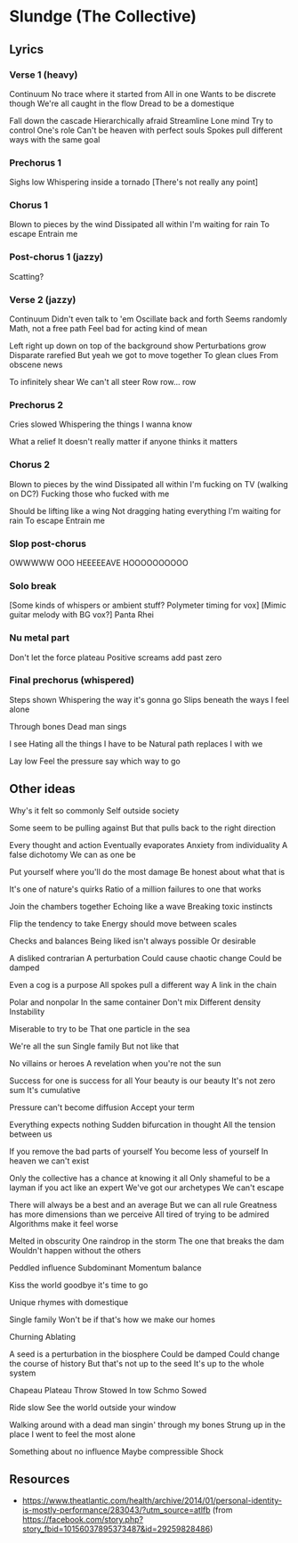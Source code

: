 # Slundge (The Collective)

## Lyrics

### Verse 1 (heavy)

Continuum
No trace where it started from
All in one
Wants to be discrete though
We're all caught in the flow
Dread to be a domestique

Fall down the cascade
Hierarchically afraid
Streamline
Lone mind
Try to control
One's role
Can't be heaven with perfect souls
Spokes pull different ways with the same goal


### Prechorus 1

Sighs low
Whispering inside a tornado
[There's not really any point]


### Chorus 1

Blown to pieces by the wind
Dissipated all within
I'm waiting for rain
To escape
Entrain me


### Post-chorus 1 (jazzy)

Scatting?


### Verse 2 (jazzy)

Continuum
Didn't even talk to 'em
Oscillate back and forth
Seems randomly
Math, not a free path
Feel bad for acting kind of mean

Left right up down on top of the background show
Perturbations grow
Disparate rarefied
But yeah we got to move together
To glean clues
From obscene news

To infinitely shear
We can't all steer
Row row... row


### Prechorus 2

Cries slowed
Whispering the things I wanna know

What a relief
It doesn't really matter if anyone thinks it matters


### Chorus 2

Blown to pieces by the wind
Dissipated all within
I'm fucking on TV (walking on DC?)
Fucking those who fucked with me

Should be lifting like a wing
Not dragging hating everything
I'm waiting for rain
To escape
Entrain me


### Slop post-chorus

OWWWWW
OOO
HEEEEEAVE
HOOOOOOOOOO


### Solo break

[Some kinds of whispers or ambient stuff? Polymeter timing for vox]
[Mimic guitar melody with BG vox?]
Panta Rhei


### Nu metal part

Don't let the force plateau
Positive screams add past zero


### Final prechorus (whispered)

Steps shown
Whispering the way it's gonna go
Slips beneath the ways I feel alone

Through bones
Dead man sings

I see
Hating all the things I have to be
Natural path replaces I with we

Lay low
Feel the pressure say which way to go


## Other ideas

Why's it felt so commonly
Self outside society

Some seem to be pulling against
But that pulls back to the right direction

Every thought and action
Eventually evaporates
Anxiety from individuality
A false dichotomy
We can as one be

Put yourself where you'll do the most damage
Be honest about what that is

It's one of nature's quirks
Ratio of a million failures to one that works

Join the chambers together
Echoing like a wave
Breaking toxic instincts

Flip the tendency to take
Energy should move between scales

Checks and balances
Being liked isn't always possible
Or desirable

A disliked contrarian
A perturbation
Could cause chaotic change
Could be damped

Even a cog is a purpose
All spokes pull a different way
A link in the chain

Polar and nonpolar
In the same container
Don't mix
Different density
Instability

Miserable to try to be
That one particle in the sea

We're all the sun
Single family
But not like that

No villains or heroes
A revelation when you're not the sun

Success for one is success for all
Your beauty is our beauty
It's not zero sum
It's cumulative

Pressure can't become diffusion
Accept your term

Everything expects nothing
Sudden bifurcation in thought
All the tension between us

If you remove the bad parts of yourself
You become less of yourself
In heaven we can't exist

Only the collective has a chance at knowing it all
Only shameful to be a layman if you act like an expert
We've got our archetypes
We can't escape

There will always be a best and an average
But we can all rule
Greatness has more dimensions than we perceive
All tired of trying to be admired
Algorithms make it feel worse

Melted in obscurity
One raindrop in the storm
The one that breaks the dam
Wouldn't happen without the others

Peddled influence
Subdominant
Momentum balance

Kiss the world goodbye it's time to go

Unique rhymes with domestique

Single family
Won't be if that's how we make our homes

Churning
Ablating

A seed is a perturbation in the biosphere
Could be damped
Could change the course of history
But that's not up to the seed
It's up to the whole system

Chapeau
Plateau
Throw
Stowed
In tow
Schmo
Sowed

Ride slow
See the world outside your window

Walking around with a dead man singin' through my bones
Strung up in the place I went to feel the most alone

Something about no influence
Maybe compressible
Shock


## Resources

* https://www.theatlantic.com/health/archive/2014/01/personal-identity-is-mostly-performance/283043/?utm_source=atlfb (from https://facebook.com/story.php?story_fbid=10156037895373487&id=29259828486)
